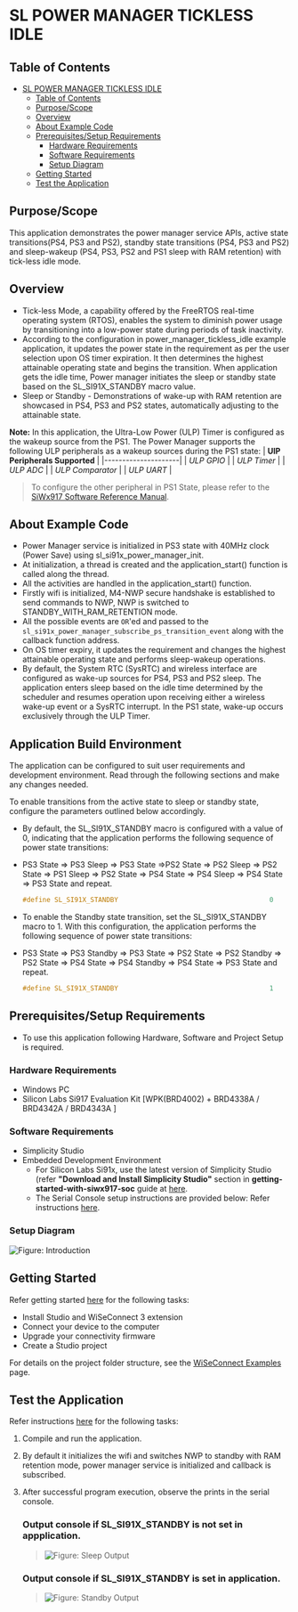 # SL POWER MANAGER TICKLESS IDLE

## Table of Contents

- [SL POWER MANAGER TICKLESS IDLE](#sl-power-manager-tickless-idle)
  - [Table of Contents](#table-of-contents)
  - [Purpose/Scope](#purposescope)
  - [Overview](#overview)
  - [About Example Code](#about-example-code)
  - [Prerequisites/Setup Requirements](#prerequisitessetup-requirements)
    - [Hardware Requirements](#hardware-requirements)
    - [Software Requirements](#software-requirements)
    - [Setup Diagram](#setup-diagram)
  - [Getting Started](#getting-started)
  - [Test the Application](#test-the-application)

## Purpose/Scope

 This application demonstrates the power manager service APIs, active state transitions(PS4, PS3 and PS2), standby state transitions (PS4, PS3 and PS2) and sleep-wakeup (PS4, PS3, PS2 and PS1 sleep with RAM retention) with tick-less idle mode.

## Overview

- Tick-less Mode, a capability offered by the FreeRTOS real-time operating system (RTOS), enables the system to diminish power usage by transitioning into a low-power state during periods of task inactivity.
- According to the configuration in power_manager_tickless_idle example application, it updates the power state in the requirement as per the user selection upon OS timer expiration. It then determines the highest attainable operating state and begins the transition. When application gets the idle time, Power manager initiates the sleep or standby state based on the SL_SI91X_STANDBY macro value.
- Sleep or Standby - Demonstrations of wake-up with RAM retention are showcased in PS4, PS3 and PS2 states, automatically adjusting to the attainable state.
 
 **Note:** In this application, the Ultra-Low Power (ULP) Timer is configured as the wakeup source from the PS1. The Power Manager supports the following ULP peripherals as a wakeup sources during the PS1 state:
  | **UlP Peripherals Supported** |
  |---------------------| 
  | *ULP GPIO*       | 
  | *ULP Timer*      |
  | *ULP ADC*        | 
  | *ULP Comparator* | 
  | *ULP UART*       | 
> To configure the other peripheral in PS1 State, please refer to the [SiWx917 Software Reference Manual](https://github.com/SiliconLabs/wiseconnect/blob/v3.3.1/docs/software-reference/manuals/siwx91x-software-reference-manual.md).

## About Example Code

- Power Manager service is initialized in PS3 state with 40MHz clock (Power Save) using sl_si91x_power_manager_init.
- At initialization, a thread is created and the application_start() function is called along the thread.
- All the activities are handled in the application_start() function.
- Firstly wifi is initialized, M4-NWP secure handshake is established to send commands to NWP, NWP is switched to STANDBY_WITH_RAM_RETENTION mode.
- All the possible events are `OR`'ed and passed to the `sl_si91x_power_manager_subscribe_ps_transition_event` along with the callback function address.
- On OS timer expiry, it updates the requirement and changes the highest attainable operating state and performs sleep-wakeup operations.
- By default, the System RTC (SysRTC) and wireless interface are configured as wake-up sources for PS4, PS3 and PS2 sleep. The application enters sleep based on the idle time determined by the scheduler and resumes operation upon receiving either a wireless wake-up event or a SysRTC interrupt. In the PS1 state, wake-up occurs exclusively through the ULP Timer.

## Application Build Environment

The application can be configured to suit user requirements and development environment. Read through the following sections and make any changes needed.

To enable transitions from the active state to sleep or standby state, configure the parameters outlined below accordingly.

  - By default, the SL_SI91X_STANDBY macro is configured with a value of 0, indicating that the application performs the following sequence of power state transitions:
  - PS3 State => PS3 Sleep => PS3 State =>PS2 State => PS2 Sleep => PS2 State => PS1 Sleep => PS2 State => PS4 State => PS4 Sleep => PS4 State => PS3 State and repeat.

    ```c
    #define SL_SI91X_STANDBY                                      0 
    ```

  - To enable the Standby state transition, set the SL_SI91X_STANDBY macro to 1. With this configuration, the application performs the following sequence of power state transitions:
  - PS3 State => PS3 Standby => PS3 State => PS2 State => PS2 Standby => PS2 State => PS4 State => PS4 Standby => PS4 State => PS3 State and repeat.

    ```c
    #define SL_SI91X_STANDBY                                      1
    ```

## Prerequisites/Setup Requirements

- To use this application following Hardware, Software and Project Setup is required.

### Hardware Requirements

- Windows PC
- Silicon Labs Si917 Evaluation Kit [WPK(BRD4002) + BRD4338A / BRD4342A / BRD4343A ]

### Software Requirements

- Simplicity Studio
- Embedded Development Environment
  - For Silicon Labs Si91x, use the latest version of Simplicity Studio (refer **"Download and Install Simplicity Studio"** section in **getting-started-with-siwx917-soc** guide at [here](https://docs.silabs.com/wiseconnect/latest/wiseconnect-developers-guide-developing-for-silabs-hosts/#setup-software).
  - The Serial Console setup instructions are provided below:
    Refer instructions [here](https://docs.silabs.com/wiseconnect/latest/wiseconnect-developers-guide-developing-for-silabs-hosts/#console-input-and-output).

### Setup Diagram

![Figure: Introduction](resources/readme/setupdiagram.png)

## Getting Started

Refer getting started [here](https://docs.silabs.com/wiseconnect/latest/wiseconnect-getting-started/) for the following tasks:

- Install Studio and WiSeConnect 3 extension
- Connect your device to the computer
- Upgrade your connectivity firmware
- Create a Studio project

For details on the project folder structure, see the [WiSeConnect Examples](https://docs.silabs.com/wiseconnect/latest/wiseconnect-examples/#example-folder-structure) page.

## Test the Application

Refer instructions [here](https://docs.silabs.com/wiseconnect/latest/wiseconnect-developers-guide-developing-for-silabs-hosts/#build-an-application) for the following tasks:

1. Compile and run the application.
2. By default it initializes the wifi and switches NWP to standby with RAM retention mode, power manager service is initialized and callback is subscribed.
3. After successful program execution, observe the prints in the serial console.

     ### Output console if SL_SI91X_STANDBY is not set in appplication. 
     > ![Figure: Sleep Output](resources/readme/output1.png) 
     ### Output console if SL_SI91X_STANDBY is set in application. 
     > ![Figure: Standby Output](resources/readme/output2.png) 